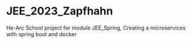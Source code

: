 # JEE_2023_Zapfhahn
He-Arc School project for module JEE_Spring, Creating a microservices with spring boot and docker
